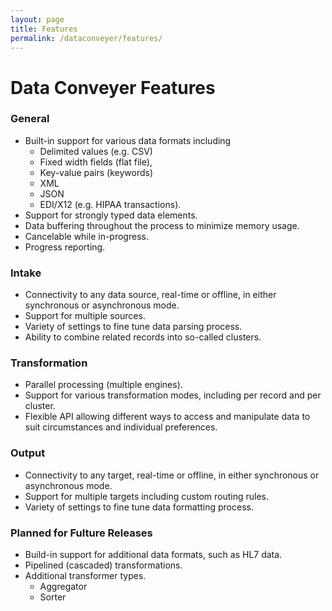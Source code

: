 ```yaml
---
layout: page
title: Features
permalink: /dataconveyer/features/
---
```


# Data&nbsp;Conveyer Features

### General

* Built-in support for various data formats including
  * Delimited values (e.g. CSV)
  * Fixed width fields (flat file),
  * Key-value pairs (keywords)
  * XML
  * JSON
  * EDI/X12 (e.g. HIPAA transactions).
* Support for strongly typed data elements.
* Data buffering throughout the process to minimize memory usage.
* Cancelable while in-progress.
* Progress reporting.

### Intake

* Connectivity to any data source, real-time or offline, in either synchronous or asynchronous mode.
* Support for multiple sources.
* Variety of settings to fine tune data parsing process.
* Ability to combine related records into so-called clusters.

### Transformation

* Parallel processing (multiple engines).
* Support for various transformation modes, including per record and per cluster.
* Flexible API allowing different ways to access and manipulate data to suit circumstances and individual preferences.

### Output

* Connectivity to any target, real-time or offline, in either synchronous or asynchronous mode.
* Support for multiple targets including custom routing rules.
* Variety of settings to fine tune data formatting process.

### Planned for Fulture Releases

* Build-in support for additional data formats, such as HL7 data.
* Pipelined (cascaded) transformations.
* Additional transformer types.
  * Aggregator
  * Sorter
